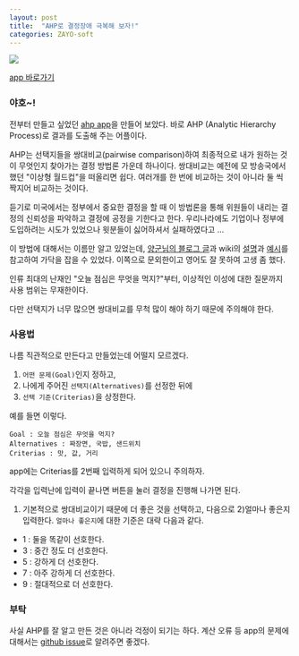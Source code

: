 ```yaml
---
layout: post
title:  "AHP로 결정장애 극복해 보자!"
categories: ZAYO-soft
---
```


![](http://s5.postimg.org/rpxwtq7hj/ahp_App.png)

[app 바로가기](https://pinedance.github.io/zayo-ahp/ahp.html)

### 야호~!

전부터 만들고 싶었던 [ahp app](https://pinedance.github.io/zayo-ahp/ahp.html)을 만들어 보았다. 바로 AHP (Analytic Hierarchy Process)로 결과를 도출해 주는 어플이다. 

AHP는 선택지들을 쌍대비교(pairwise comparison)하여 최종적으로 내가 원하는 것이 무엇인지 찾아가는 결정 방법론 가운데 하나이다. 쌍대비교는 예전에 모 방송국에서 했던 "이상형 월드컵"을 떠올리면 쉽다. 여러개를 한 번에 비교하는 것이 아니라 둘 씩 짝지어 비교하는 것이다. 

듣기로 미국에서는 정부에서 중요한 결정을 할 때 이 방법론을 통해 위원들이 내리는 결정의 신뢰성을 파악하고 결정에 공정을 기한다고 한다. 우리나라에도 기업이나 정부에 도입하려는 시도가 있었으나 윗분들이 싫어하셔서 실패하였다고 ...  

이 방법에 대해서는 이름만 알고 있었는데, [양군님의 블로그 글](http://egloos.zum.com/yjhyjh/v/33462)과 wiki의 [설명](https://en.wikipedia.org/wiki/Analytic_hierarchy_process)과 [예시](https://en.wikipedia.org/wiki/Analytic_hierarchy_process_%E2%80%93_car_example)를 참고하여 가닥을 잡을 수 있었다. 이쪽으로 문외한이고 영어도 잘 못하여 고생 좀 했다. 

인류 최대의 난재인 "오늘 점심은 무엇을 먹지?"부터, 이상적인 이성에 대한 질문까지 사용 범위는 무재한이다. 

다만 선택지가 너무 많으면 쌍대비교를 무척 많이 해야 하기 때문에 주의해야 한다. 

### 사용법

나름 직관적으로 만든다고 만들었는데 어떨지 모르겠다. 

1. `어떤 문제(Goal)`인지 정하고,
2. 나에게 주어진 `선택지(Alternatives)`를 선정한 뒤에
3. `선택 기준(Criterias)`을 상정한다. 

예를 들면 이렇다. 

	Goal : 오늘 점심은 무엇을 먹지?
	Alternatives : 짜장면, 국밥, 샌드위치
	Criterias : 맛, 값, 거리

app에는 Criterias를 2번째 입력하게 되어 있으니 주의하자. 

각각을 입력난에 입력이 끝나면 버튼을 눌러 결정을 진행해 나가면 된다. 

1) 기본적으로 쌍대비교이기 때문에 더 좋은 것을 선택하고, 다음으로 2)얼마나 좋은지 입력한다. `얼마나 좋은지`에 대한 기준은 대략 다음과 같다.

* 1 : 둘을 똑같이 선호한다.
* 3 : 중간 정도 더 선호한다.
* 5 : 강하게 더 선호한다.
* 7 : 아주 강하게 더 선호한다.
* 9 : 절대적으로 더 선호한다.

### 부탁

사실 AHP를 잘 알고 만든 것은 아니라 걱정이 되기는 하다. 계산 오류 등 app의 문제에 대해서는 [github issue](https://github.com/pinedance/spa/issues)로 알려주면 좋겠다. 




